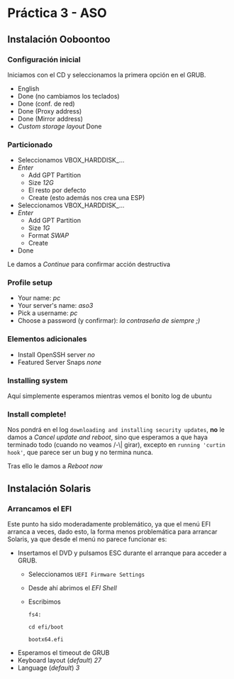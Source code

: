 # Práctica 3 - ASO

## Instalación Ooboontoo
### Configuración inicial
Iniciamos con el CD y seleccionamos la primera opción en el GRUB.

- English
- Done (no cambiamos los teclados)
- Done (conf. de red)
- Done (Proxy address)
- Done (Mirror address)
- *Custom storage layout* Done

### Particionado
- Seleccionamos VBOX_HARDDISK_... 
- *Enter*
    - Add GPT Partition
    - Size *12G*
    - El resto por defecto
    - Create (esto además nos crea una ESP)
- Seleccionamos VBOX_HARDDISK_... 
- *Enter*
    - Add GPT Partition
    - Size *1G*
    - Format *SWAP*
    - Create
- Done

Le damos a *Continue* para confirmar acción destructiva

### Profile setup
- Your name: *pc*
- Your server's name: *aso3*
- Pick a username: *pc*
- Choose a password (y confirmar): *la contraseña de siempre ;)*

### Elementos adicionales
- Install OpenSSH server *no*
- Featured Server Snaps *none*

### Installing system
Aquí simplemente esperamos mientras vemos el bonito log de ubuntu

### Install complete!
Nos pondrá en el log `downloading and installing security updates`, **no** le damos a *Cancel update and reboot*, sino que esperamos a que haya terminado todo (cuando no veamos /-\\| girar), excepto en `running 'curtin hook'`, que parece ser un bug y no termina nunca.

Tras ello le damos a *Reboot now*

## Instalación Solaris
### Arrancamos el EFI
Este punto ha sido moderadamente problemático, ya que el menú EFI arranca a veces, dado esto, la forma menos problemática para arrancar Solaris, ya que desde el menú no parece funcionar es:
- Insertamos el DVD y pulsamos ESC durante el arranque para acceder a GRUB.
    - Seleccionamos `UEFI Firmware Settings`
    - Desde ahí abrimos el *EFI Shell*
    - Escribimos

        `fs4:`

        `cd efi/boot`

        `bootx64.efi`
- Esperamos el timeout de GRUB
- Keyboard layout (*default*) *27*
- Language (*default*) *3*

